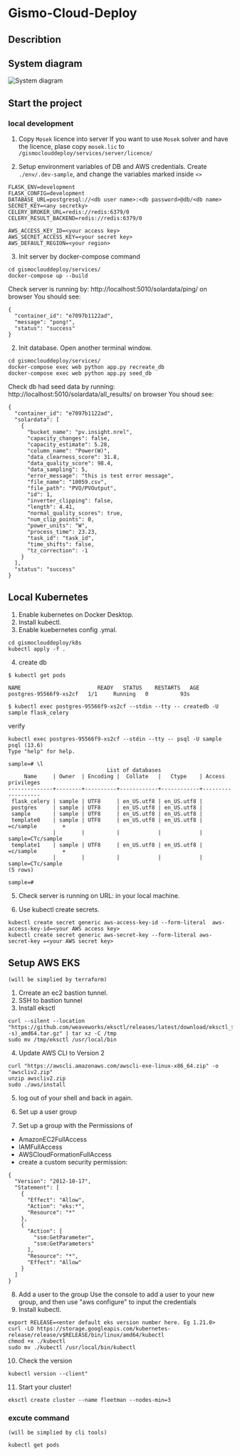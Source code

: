 # Gismo-Cloud-Deploy
## Describtion
## System diagram
![System diagram](./Solar-data-tools-AWS.png)

## Start the project

### local development

1. Copy `Mosek` licence into server
If you want to use `Mosek` solver and have the licence, plase copy `mosek.lic` to `/gismoclouddeploy/services/server/licence/`

2. Setup environment variables of DB and AWS credentials. Create `./env/.dev-sample`, and change the variables marked inside `<>`

~~~
FLASK_ENV=development
FLASK_CONFIG=development
DATABASE_URL=postgresql://<db user name>:<db password>@db/<db name>
SECRET_KEY=<any secretky>
CELERY_BROKER_URL=redis://redis:6379/0
CELERY_RESULT_BACKEND=redis://redis:6379/0

AWS_ACCESS_KEY_ID=<your access key>
AWS_SECRET_ACCESS_KEY=<your secret key>
AWS_DEFAULT_REGION=<your region>
~~~

3. Init server by docker-compose command

~~~
cd gismoclouddeploy/services/
docker-compose up --build
~~~

Check server is running by: http://localhost:5010/solardata/ping/ on browser
You should see:

~~~
{
  "container_id": "e7097b1122ad", 
  "message": "pong!", 
  "status": "success"
}
~~~

2. Init database. Open another terminal window.

~~~
cd gismoclouddeploy/services/
docker-compose exec web python app.py recreate_db
docker-compose exec web python app.py seed_db
~~~

Check db had seed data by running: http://localhost:5010/solardata/all_results/ on browser
You shoud see:

~~~
{
  "container_id": "e7097b1122ad", 
  "solardata": [
    {
      "bucket_name": "pv.insight.nrel", 
      "capacity_changes": false, 
      "capacity_estimate": 5.28, 
      "column_name": "Power(W)", 
      "data_clearness_score": 31.8, 
      "data_quality_score": 98.4, 
      "data_sampling": 5, 
      "error_message": "this is test error message", 
      "file_name": "10059.csv", 
      "file_path": "PVO/PVOutput", 
      "id": 1, 
      "inverter_clipping": false, 
      "length": 4.41, 
      "normal_quality_scores": true, 
      "num_clip_points": 0, 
      "power_units": "W", 
      "process_time": 23.23, 
      "task_id": "task_id", 
      "time_shifts": false, 
      "tz_correction": -1
    }
  ], 
  "status": "success"
}
~~~


## Local Kubernetes

1. Enable kubernetes on Docker Desktop.
2. Install kubectl.
3. Enable kuebernetes config .ymal.

~~~
cd gismoclouddeploy/k8s
kubectl apply -f .
~~~

4. create db 
~~~
$ kubectl get pods

NAME                        READY   STATUS    RESTARTS   AGE
postgres-95566f9-xs2cf   1/1     Running   0          93s

$ kubectl exec postgres-95566f9-xs2cf --stdin --tty -- createdb -U sample flask_celery
~~~
verify 
~~~
kubectl exec postgres-95566f9-xs2cf --stdin --tty -- psql -U sample
psql (13.6)
Type "help" for help.

sample=# \l
                               List of databases
     Name     | Owner  | Encoding |  Collate   |   Ctype    | Access privileges 
--------------+--------+----------+------------+------------+-------------------
 flask_celery | sample | UTF8     | en_US.utf8 | en_US.utf8 | 
 postgres     | sample | UTF8     | en_US.utf8 | en_US.utf8 | 
 sample       | sample | UTF8     | en_US.utf8 | en_US.utf8 | 
 template0    | sample | UTF8     | en_US.utf8 | en_US.utf8 | =c/sample        +
              |        |          |            |            | sample=CTc/sample
 template1    | sample | UTF8     | en_US.utf8 | en_US.utf8 | =c/sample        +
              |        |          |            |            | sample=CTc/sample
(5 rows)

sample=# 
~~~
5. Check server is running on URL: in your local machine.

6. Use kubectl create secrets. 

~~~
kubectl create secret generic aws-access-key-id --form-literal  aws-access-key-id=<your AWS access key>
kubectl create secret generic aws-secret-key --form-literal aws-secret-key =<your AWS secret key>

~~~
## Setup AWS EKS 
`(will be simplied by terraform)`
1. Crreate an ec2 bastion tunnel. 
2. SSH to bastion tunnel
3. Install eksctl
~~~
curl --silent --location "https://github.com/weaveworks/eksctl/releases/latest/download/eksctl_$(uname -s)_amd64.tar.gz" | tar xz -C /tmp
sudo mv /tmp/eksctl /usr/local/bin
~~~
4. Update AWS CLI to Version 2
~~~
curl "https://awscli.amazonaws.com/awscli-exe-linux-x86_64.zip" -o "awscliv2.zip"
unzip awscliv2.zip
sudo ./aws/install
~~~
5. log out of your shell and back in again.

6. Set up a user group
7. Set up a group with the Permissions of
- AmazonEC2FullAccess
- IAMFullAccess
- AWSCloudFormationFullAccess
- create a custom security permission:
~~~
{
  "Version": "2012-10-17",
  "Statement": [
    {
      "Effect": "Allow",
      "Action": "eks:*",
      "Resource": "*"
    },
    {
      "Action": [
        "ssm:GetParameter",
        "ssm:GetParameters"
      ],
      "Resource": "*",
      "Effect": "Allow"
    }
  ]
}
~~~
8.  Add a user to the group
Use the console to add a user to your new group, and then use "aws configure" to input the credentials
9. Install kubectl.
~~~
export RELEASE=<enter default eks version number here. Eg 1.21.0>
curl -LO https://storage.googleapis.com/kubernetes-release/release/v$RELEASE/bin/linux/amd64/kubectl
chmod +x ./kubectl
sudo mv ./kubectl /usr/local/bin/kubectl
~~~
10.  Check the version 
~~~
kubectl version --client"
~~~
11.  Start your cluster!
~~~
eksctl create cluster --name fleetman --nodes-min=3
~~~

### excute command
`(will be simplied by cli tools)`
~~~
kubectl get pods


~~~